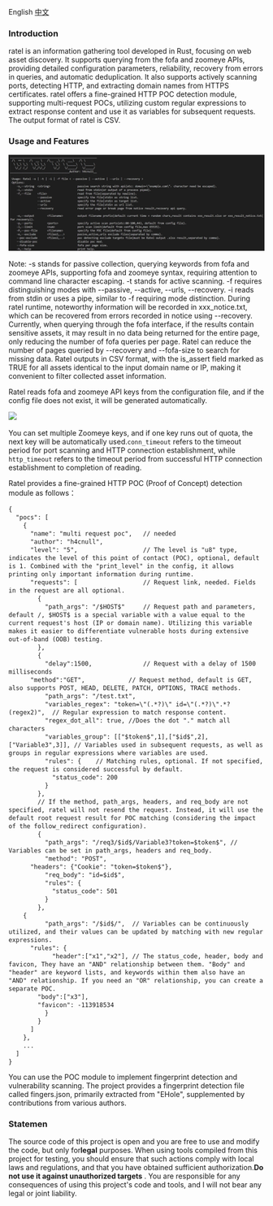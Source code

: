 English [中文](README_zh.md)

### Introduction

ratel is an information gathering tool developed in Rust, focusing on web asset discovery. It supports querying from the fofa and zoomeye APIs, providing detailed configuration parameters, reliability, recovery from errors in queries, and automatic deduplication. It also supports actively scanning ports, detecting HTTP, and extracting domain names from HTTPS certificates. ratel offers a fine-grained HTTP POC detection module, supporting multi-request POCs, utilizing custom regular expressions to extract response content and use it as variables for subsequent requests. The output format of ratel is CSV.

### Usage and Features

<img src=.\img\usage.JPG>

Note: -s stands for passive collection, querying keywords from fofa and zoomeye APIs, supporting fofa and zoomeye syntax, requiring attention to command line character escaping. -t stands for active scanning. -f requires distinguishing modes with --passive, --active, --urls, --recovery. -i reads from stdin or uses a pipe, similar to -f requiring mode distinction. During ratel runtime, noteworthy information will be recorded in xxx_notice.txt, which can be recovered from errors recorded in notice using --recovery. Currently, when querying through the fofa interface, if the results contain sensitive assets, it may result in no data being returned for the entire page, only reducing the number of fofa queries per page. Ratel can reduce the number of pages queried by --recovery and --fofa-size to search for missing data.
Ratel outputs in CSV format, with the is_assert field marked as TRUE for all assets identical to the input domain name or IP, making it convenient to filter collected asset information.

Ratel reads fofa and zoomeye API keys from the configuration file, and if the config file does not exist, it will be generated automatically.

<img src=.\img\config.JPG>

You can set multiple Zoomeye keys, and if one key runs out of quota, the next key will be automatically used.`conn_timeout` refers to the timeout period for port scanning and HTTP connection establishment, while `http_timeout` refers to the timeout period from successful HTTP connection establishment to completion of reading.

Ratel provides a fine-grained HTTP POC (Proof of Concept) detection module as follows：

```text
{
  "pocs": [
    {
      "name": "multi request poc",   // needed
      "author": "h4cnull",
      "level": "5",                  // The level is "u8" type, indicates the level of this point of contact (POC), optional, default is 1. Combined with the "print_level" in the config, it allows printing only important information during runtime.
      "requests": [                  // Request link, needed. Fields in the request are all optional.
        {  
          "path_args": "/$HOST$"     // Request path and parameters, default /, $HOST$ is a special variable with a value equal to the current request's host (IP or domain name). Utilizing this variable makes it easier to differentiate vulnerable hosts during extensive out-of-band (OOB) testing.
        },
        {
          "delay":1500,              // Request with a delay of 1500 milliseconds
	  "method":"GET",            // Request method, default is GET, also supports POST, HEAD, DELETE, PATCH, OPTIONS, TRACE methods.
          "path_args": "/test.txt",
          "variables_regex": "token=\"(.*?)\" id=\"(.*?)\".*?(regex2)",  // Regular expression to match response content.
          "regex_dot_all": true, //Does the dot "." match all characters
          "variables_group": [["$token$",1],["$id$",2],["Variable3",3]], // Variables used in subsequent requests, as well as groups in regular expressions where variables are used.
          "rules": {    // Matching rules, optional. If not specified, the request is considered successful by default.
            "status_code": 200
          }
        },
		// If the method, path_args, headers, and req_body are not specified, ratel will not resend the request. Instead, it will use the default root request result for POC matching (considering the impact of the follow_redirect configuration).
        {
          "path_args": "/req3/$id$/Variable3?token=$token$", // Variables can be set in path_args, headers and req_body.
          "method": "POST",
	  "headers": {"Cookie": "token=$token$"},
          "req_body": "id=$id$",
          "rules": {
            "status_code": 501
          }
        },
	{
          "path_args": "/$id$/",  // Variables can be continuously utilized, and their values can be updated by matching with new regular expressions.
	  "rules": {
            "header":["x1","x2"], // The status_code, header, body and favicon, They have an "AND" relationship between them. "Body" and "header" are keyword lists, and keywords within them also have an "AND" relationship. If you need an "OR" relationship, you can create a separate POC.
	    "body":["x3"],
	    "favicon": -113918534
          }
        }
      ]
    },
    ...
  ]
}
```

You can use the POC module to implement fingerprint detection and vulnerability scanning. The project provides a fingerprint detection file called fingers.json, primarily extracted from "EHole", supplemented by contributions from various authors.

### Statemen

The source code of this project is open and you are free to use and modify the code, but only for**legal** purposes. When using tools compiled from this project for testing, you should ensure that such actions comply with local laws and regulations, and that you have obtained sufficient authorization.**Do not use it against unauthorized targets** . You are responsible for any consequences of using this project's code and tools, and I will not bear any legal or joint liability.
